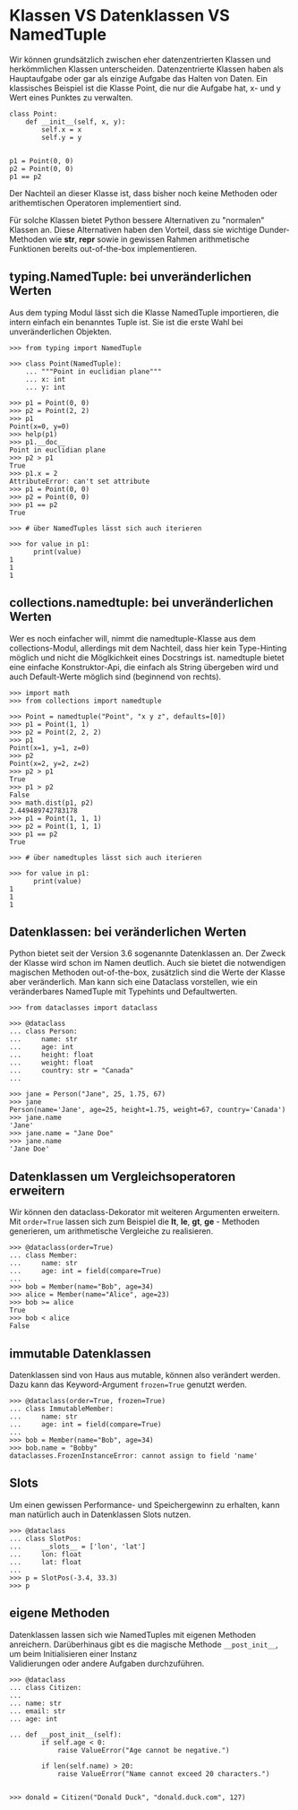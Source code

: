 # Klassen VS Datenklassen VS NamedTuple

Wir können grundsätzlich zwischen eher datenzentrierten Klassen und
herkömmlichen Klassen unterscheiden. Datenzentrierte Klassen haben als
Hauptaufgabe oder gar als einzige Aufgabe das Halten von Daten. Ein klassisches
Beispiel ist die Klasse Point, die nur die Aufgabe hat, x- und y Wert
eines Punktes zu verwalten.

    class Point:
        def __init__(self, x, y):
            self.x = x
            self.y = y
    

    p1 = Point(0, 0)
    p2 = Point(0, 0)
    p1 == p2


Der Nachteil an dieser Klasse ist, dass bisher noch keine Methoden oder
arithemtischen Operatoren implementiert sind.

Für solche Klassen bietet Python bessere Alternativen zu "normalen" Klassen an.
Diese Alternativen haben den Vorteil, dass sie wichtige Dunder-Methoden wie
__str__, __repr__ sowie in gewissen Rahmen arithmetische Funktionen bereits
out-of-the-box implementieren.


## typing.NamedTuple: bei unveränderlichen Werten
Aus dem typing Modul lässt sich die Klasse NamedTuple importieren, die intern
einfach ein benanntes Tuple ist. Sie ist die erste Wahl bei unveränderlichen
Objekten.
   
    >>> from typing import NamedTuple
 
    >>> class Point(NamedTuple):
        ... """Point in euclidian plane"""
        ... x: int
        ... y: int
     
    >>> p1 = Point(0, 0)
    >>> p2 = Point(2, 2)
    >>> p1
    Point(x=0, y=0)
    >>> help(p1)
    >>> p1.__doc__
    Point in euclidian plane
    >>> p2 > p1
    True
    >>> p1.x = 2
    AttributeError: can't set attribute
    >>> p1 = Point(0, 0)
    >>> p2 = Point(0, 0)
    >>> p1 == p2
    True
    
    >>> # über NamedTuples lässt sich auch iterieren

    >>> for value in p1:
          print(value)
    1
    1
    1

## collections.namedtuple: bei unveränderlichen Werten
Wer es noch einfacher will, nimmt die namedtuple-Klasse aus dem
collections-Modul, allerdings mit dem Nachteil, dass hier kein Type-Hinting
möglich und nicht die Möglkichkeit eines Docstrings ist. 
namedtuple bietet eine einfache Konstruktor-Api, die einfach als String
übergeben wird und auch Default-Werte möglich sind (beginnend von rechts).
  
    >>> import math
    >>> from collections import namedtuple
    
    >>> Point = namedtuple("Point", "x y z", defaults=[0])
    >>> p1 = Point(1, 1)
    >>> p2 = Point(2, 2, 2)
    >>> p1
    Point(x=1, y=1, z=0)
    >>> p2
    Point(x=2, y=2, z=2)
    >>> p2 > p1
    True
    >>> p1 > p2
    False
    >>> math.dist(p1, p2)
    2.449489742783178
    >>> p1 = Point(1, 1, 1)
    >>> p2 = Point(1, 1, 1)
    >>> p1 == p2
    True

    >>> # über namedtuples lässt sich auch iterieren

    >>> for value in p1:
          print(value)
    1
    1
    1


## Datenklassen: bei veränderlichen Werten
Python bietet seit der Version 3.6 sogenannte Datenklassen an. Der Zweck der
Klasse wird schon im Namen deutlich. Auch sie bietet die notwendigen magischen
Methoden out-of-the-box, zusätzlich sind die Werte der Klasse aber 
veränderlich. Man kann sich eine Dataclass vorstellen, wie ein veränderbares
NamedTuple mit Typehints und Defaultwerten.


    >>> from dataclasses import dataclass

    >>> @dataclass
    ... class Person:
    ...     name: str
    ...     age: int
    ...     height: float
    ...     weight: float
    ...     country: str = "Canada"
    ...

    >>> jane = Person("Jane", 25, 1.75, 67)
    >>> jane
    Person(name='Jane', age=25, height=1.75, weight=67, country='Canada')
    >>> jane.name
    'Jane'
    >>> jane.name = "Jane Doe"
    >>> jane.name
    'Jane Doe'

## Datenklassen um Vergleichsoperatoren  erweitern 
Wir können den dataclass-Dekorator mit weiteren Argumenten erweitern. 
Mit `order=True` lassen sich zum Beispiel die  __lt__, __le__, __gt__, __ge__ - Methoden
generieren, um arithmetische Vergleiche zu realisieren. 


    >>> @dataclass(order=True)
    ... class Member:
    ...     name: str
    ...     age: int = field(compare=True)
    ... 
    >>> bob = Member(name="Bob", age=34)
    >>> alice = Member(name="Alice", age=23)
    >>> bob >= alice
    True
    >>> bob < alice
    False

## immutable Datenklassen
Datenklassen sind von Haus aus mutable, können also verändert werden.
Dazu kann das Keyword-Argument `frozen=True` genutzt werden.

    >>> @dataclass(order=True, frozen=True)
    ... class ImmutableMember:
    ...     name: str
    ...     age: int = field(compare=True)
    ... 
    >>> bob = Member(name="Bob", age=34)
    >>> bob.name = "Bobby"
    dataclasses.FrozenInstanceError: cannot assign to field 'name'

## Slots
Um einen gewissen Performance- und Speichergewinn zu erhalten, kann man
natürlich auch in Datenklassen Slots nutzen.


    >>> @dataclass
    ... class SlotPos:
    ...     __slots__ = ['lon', 'lat']
    ...     lon: float
    ...     lat: float
    ... 
    >>> p = SlotPos(-3.4, 33.3)
    >>> p

## eigene Methoden
Datenklassen lassen sich wie NamedTuples mit eigenen Methoden anreichern.
Darüberhinaus gibt es die magische Methode `__post_init__`, um beim Initialisieren einer Instanz  
Validierungen oder andere Aufgaben durchzuführen.

    >>> @dataclass
    ... class Citizen:
    ... 
    ... name: str
    ... email: str
    ... age: int

    ... def __post_init__(self):
            if self.age < 0:
                raise ValueError("Age cannot be negative.")

            if len(self.name) > 20:
                raise ValueError("Name cannot exceed 20 characters.")


    >>> donald = Citizen("Donald Duck", "donald.duck.com", 127)
